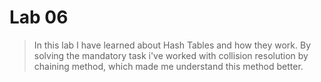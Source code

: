 # Lab 06

> In this lab I have learned about Hash Tables and how they work.
By solving the mandatory task i've worked with collision resolution by chaining method, which made me understand this method better.


